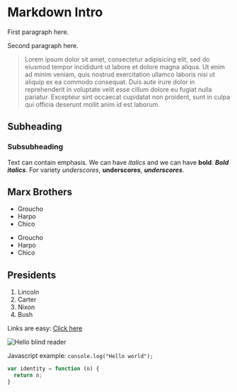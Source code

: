 # Markdown Intro

First paragraph here.

Second paragraph here.

> Lorem ipsum dolor sit amet, consectetur adipisicing elit, sed do eiusmod tempor incididunt ut labore et dolore magna aliqua. Ut enim ad minim veniam, quis nostrud exercitation ullamco laboris nisi ut aliquip ex ea commodo consequat. Duis aute irure dolor in reprehenderit in voluptate velit esse cillum dolore eu fugiat nulla pariatur. Excepteur sint occaecat cupidatat non proident, sunt in culpa qui officia deserunt mollit anim id est laborum.

## Subheading

### Subsubheading

Text can contain emphasis. We can have *italics* and we can have **bold**. ***Bold italics***. For variety _underscores_, __underscores__, ___underscores___.

## Marx Brothers
- Groucho
- Harpo
- Chico

* Groucho
* Harpo
* Chico

## Presidents

1. Lincoln
57. Carter
2. Nixon
3. Bush


Links are easy: [Click here](http://github.com/)

![Hello blind reader](http://fillmurray.com/418/418)

Javascript example: `console.log("Hello world");`

```javascript
var identity = function (n) {
  return n;
}
```
